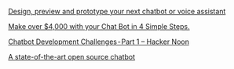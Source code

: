 [Design, preview and prototype your next chatbot or voice assistant](https://botsociety.io/)

[Make over $4,000 with your Chat Bot in 4 Simple Steps.](https://chatbotsmagazine.com/make-up-to-1-000-with-your-chat-bot-in-4-simple-steps-4e170987494d)

[Chatbot Development Challenges - Part 1 – Hacker Noon](https://hackernoon.com/chatbot-development-challenges-part-1-bf472062be60)

[A state-of-the-art open source chatbot](https://ai.facebook.com/blog/state-of-the-art-open-source-chatbot)
